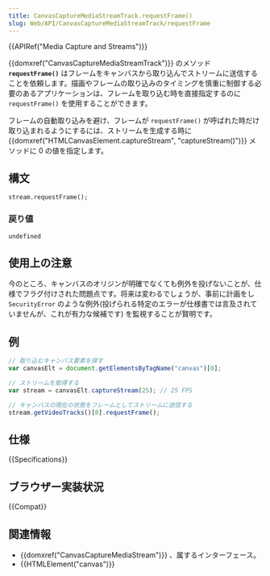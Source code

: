 ```yaml
---
title: CanvasCaptureMediaStreamTrack.requestFrame()
slug: Web/API/CanvasCaptureMediaStreamTrack/requestFrame
---
```


{{APIRef("Media Capture and Streams")}}

{{domxref("CanvasCaptureMediaStreamTrack")}} のメソッド **`requestFrame()`** はフレームをキャンバスから取り込んでストリームに送信することを依頼します。描画やフレームの取り込みのタイミングを慎重に制御する必要のあるアプリケーションは、フレームを取り込む時を直接指定するのに `requestFrame()` を使用することができます。

フレームの自動取り込みを避け、フレームが `requestFrame()` が呼ばれた時だけ取り込まれるようにするには、ストリームを生成する時に {{domxref("HTMLCanvasElement.captureStream", "captureStream()")}} メソッドに 0 の値を指定します。

## 構文

```
stream.requestFrame();
```

### 戻り値

`undefined`

## 使用上の注意

今のところ、キャンバスのオリジンが明確でなくても例外を投げないことが、仕様でフラグ付けされた問題点です。将来は変わるでしょうが、事前に計画をし `SecurityError` のような例外(投げられる特定のエラーが仕様書では言及されていませんが、これが有力な候補です) を監視することが賢明です。

## 例

```js
// 取り込むキャンバス要素を探す
var canvasElt = document.getElementsByTagName("canvas")[0];

// ストリームを取得する
var stream = canvasElt.captureStream(25); // 25 FPS

// キャンバスの現在の状態をフレームとしてストリームに送信する
stream.getVideoTracks()[0].requestFrame();
```

## 仕様

{{Specifications}}

## ブラウザー実装状況

{{Compat}}

## 関連情報

- {{domxref("CanvasCaptureMediaStream")}} 、属するインターフェース。
- {{HTMLElement("canvas")}}
